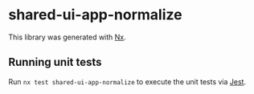 # shared-ui-app-normalize

This library was generated with [Nx](https://nx.dev).

## Running unit tests

Run `nx test shared-ui-app-normalize` to execute the unit tests via [Jest](https://jestjs.io).
